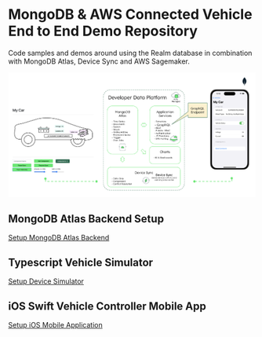 # MongoDB & AWS Connected Vehicle End to End Demo Repository
Code samples and demos around using the Realm database in combination with MongoDB Atlas, Device Sync and AWS Sagemaker.

![image](Overview.png)

## MongoDB Atlas Backend Setup

[Setup MongoDB Atlas Backend](https://github.com/mongodb-industry-solutions/connected-devices/tree/main/atlas-backend)

## Typescript Vehicle Simulator

[Setup Device Simulator](https://github.com/mongodb-industry-solutions/connected-devices/tree/main/device-ts)

## iOS Swift Vehicle Controller Mobile App

[Setup iOS Mobile Application](https://github.com/mongodb-industry-solutions/connected-devices/tree/main/device-ts)



